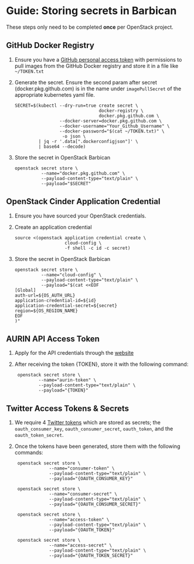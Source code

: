 # Guide: Storing secrets in Barbican

These steps only need to be completed **once** per OpenStack project.

## GitHub Docker Registry

1. Ensure you have a [GitHub personal access token][gh-token] with permissions
   to pull images from the GitHub Docker registry and store it in a file like
   `~/TOKEN.txt`

2. Generate the secret. Ensure the second param after secret
   (docker.pkg.github.com) is in the name under `imagePullSecret` of the
   appropriate kubernetes yaml file.

       SECRET=$(kubectl --dry-run=true create secret \
                                       docker-registry \
                                       docker.pkg.github.com \
                        --docker-server=docker.pkg.github.com \
                        --docker-username="Your_Github_Username" \
                        --docker-password="$(cat ~/TOKEN.txt)" \
                         -o json \
                | jq -r '.data[".dockerconfigjson"]' \
                | base64 --decode)

3. Store the secret in OpenStack Barbican

       openstack secret store \
                 --name="docker.pkg.github.com" \
                 --payload-content-type="text/plain" \
                 --payload="$SECRET"

## OpenStack Cinder Application Credential

1. Ensure you have sourced your OpenStack credentials.

2. Create an application credential

       source <(openstack application credential create \
                          cloud-config \
                          -f shell -c id -c secret)

3. Store the secret in OpenStack Barbican

       openstack secret store \
                 --name="cloud-config" \
                 --payload-content-type="text/plain" \
                 --payload="$(cat <<EOF
       [Global]
       auth-url=${OS_AUTH_URL}
       application-credential-id=${id}
       application-credential-secret=${secret}
       region=${OS_REGION_NAME}
       EOF
       )"

## AURIN API Access Token

1. Apply for the API credentials through the [website](https://aurin.org.au/resources/aurin-apis/sign-up/)

2. After receiving the token {TOKEN}, store it with the following command:

        openstack secret store \
                --name="aurin-token" \
                --payload-content-type="text/plain" \
                --payload="{TOKEN}"

## Twitter Access Tokens & Secrets

1. We require 4 [Twitter tokens](https://developer.twitter.com/en/docs/basics/authentication/oauth-1-0a) which are stored as secrets; the `oauth_consumer_key`, `oauth_consumer_secret`, `oauth_token`, and the `oauth_token_secret`.

2. Once the tokens have been generated, store them with the following commands:

        openstack secret store \
                    --name="consumer-token" \
                    --payload-content-type="text/plain" \
                    --payload="{OAUTH_CONSUMER_KEY}"

        openstack secret store \
                    --name="consumer-secret" \
                    --payload-content-type="text/plain" \
                    --payload="{OAUTH_CONSUMER_SECRET}"

        openstack secret store \
                    --name="access-token" \
                    --payload-content-type="text/plain" \
                    --payload="{OAUTH_TOKEN}"

        openstack secret store \
                    --name="access-secret" \
                    --payload-content-type="text/plain" \
                    --payload="{OAUTH_TOKEN_SECRET}"

[gh-token]: https://help.github.com/en/github/authenticating-to-github/creating-a-personal-access-token-for-the-command-line
